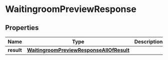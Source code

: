 

# WaitingroomPreviewResponse


## Properties

| Name | Type | Description | Notes |
|------------ | ------------- | ------------- | -------------|
|**result** | [**WaitingroomPreviewResponseAllOfResult**](WaitingroomPreviewResponseAllOfResult.md) |  |  |



